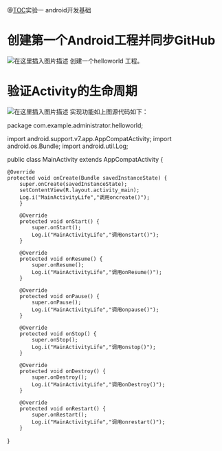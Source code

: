 @[TOC](这里写自定义目录标题)实验一  android开发基础

# 创建第一个Android工程并同步GitHub

![在这里插入图片描述](https://img-blog.csdnimg.cn/20190318193643513.png?x-oss-process=image/watermark,type_ZmFuZ3poZW5naGVpdGk,shadow_10,text_aHR0cHM6Ly9ibG9nLmNzZG4ubmV0L3FxXzQxNTg1ODAx,size_16,color_FFFFFF,t_70)
创建一个helloworld 工程。

# 验证Activity的生命周期
![在这里插入图片描述](https://img-blog.csdnimg.cn/20190318193856258.png?x-oss-process=image/watermark,type_ZmFuZ3poZW5naGVpdGk,shadow_10,text_aHR0cHM6Ly9ibG9nLmNzZG4ubmV0L3FxXzQxNTg1ODAx,size_16,color_FFFFFF,t_70)
实现功能如上图源代码如下：


package com.example.administrator.helloworld;

import android.support.v7.app.AppCompatActivity;
import android.os.Bundle;
import android.util.Log;

public class MainActivity extends AppCompatActivity {

    @Override
    protected void onCreate(Bundle savedInstanceState) {
        super.onCreate(savedInstanceState);
        setContentView(R.layout.activity_main);
        Log.i("MainActivityLife","调用oncreate()");
        }

        @Override
        protected void onStart() {
            super.onStart();
            Log.i("MainActivityLife","调用onstart()");
        }

        @Override
        protected void onResume() {
            super.onResume();
            Log.i("MainActivityLife","调用onResume()");
        }

        @Override
        protected void onPause() {
            super.onPause();
            Log.i("MainActivityLife","调用onpause()");
        }

        @Override
        protected void onStop() {
            super.onStop();
            Log.i("MainActivityLife","调用onstop()");
        }

        @Override
        protected void onDestroy() {
            super.onDestroy();
            Log.i("MainActivityLife","调用onDestroy()");
        }

        @Override
        protected void onRestart() {
            super.onRestart();
            Log.i("MainActivityLife","调用onrestart()");
        }


}

